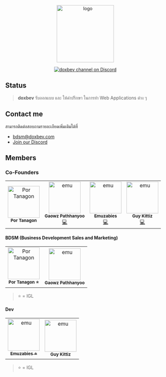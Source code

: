 <p align="center">
    <img width="180" src="https://media.discordapp.net/attachments/775752930749054978/1122553985446989995/seoweb-lm.png" alt="logo">
</p>

<p align="center">
  <a href="https://discordapp.com/invite/HBherRA"><img src="https://img.shields.io/discord/1089172669745856524?label=join our discord&logo=discord&logoColor=white&style=for-the-badge" alt="doxbev channel on Discord"></a>
</p>

## Status

> **doxbev** รับออกแบบ และ ให้คำปรึกษา ในการทำ Web Applications ต่าง ๆ

## Contact me

สามารถติดต่อสอบถามรายละเอียดเพิ่มเติมได้ที่

* bdsm@doxbev.com
* [Join our Discord](https://discord.gg/DmdbTra7SZ)

## Members

### Co-Founders

<table>
  <td align="center"><img src="https://media.discordapp.net/attachments/775752930749054978/1122547046562414672/115823296_157760232503453_8698050158254191688_n.jpg" width="100px;" alt="Por Tanagon"/><br /><sub><b>Por Tanagon</b></sub></td>

  <td align="center"><img src="https://media.discordapp.net/attachments/775752930749054978/1122548914038517790/306923392_5502142693166732_511313796130817990_n.jpg" width="100px;" alt="emu"/><br /><sub><b>Gaowz Pathhanyoo</b></sub><br /><a href="https://github.com/Ptyngs" title="Code">💻</a></td>

  <td align="center"><a href="https://emuzabies.me/"><img src="https://github.com/emu479p01.png" width="100px;" alt="emu"/><br /><sub><b>Emuzabies</b></sub></a><br /><a href="https://github.com/emu479p01" title="Code">💻</a></td>

  <td align="center"><img src="https://media.discordapp.net/attachments/775752930749054978/1122548914525048942/IMG_9036.JPG" width="100px;" alt="emu"/><br /><sub><b>Guy Kittiz</b></sub><br /><a href="https://github.com/konDTnhai" title="Code">💻</a></td>
</table>

#### BDSM (Business Development Sales and Marketing)

<table>
  <td align="center"><img src="https://media.discordapp.net/attachments/775752930749054978/1122547046562414672/115823296_157760232503453_8698050158254191688_n.jpg" width="100px;" alt="Por Tanagon"/><br /><sub><b>Por Tanagon ⭐</b></sub></td>

  <td align="center"><img src="https://media.discordapp.net/attachments/775752930749054978/1122548914038517790/306923392_5502142693166732_511313796130817990_n.jpg" width="100px;" alt="emu"/><br /><sub><b>Gaowz Pathhanyoo</b></sub></td>
</table>

> ⭐ = IGL

#### Dev

<table>
  <td align="center"><a href="https://emuzabies.me/"><img src="https://github.com/emu479p01.png" width="100px;" alt="emu"/><br /><sub><b>Emuzabies ⭐</b></sub></a></td>

  <td align="center"><img src="https://media.discordapp.net/attachments/775752930749054978/1122548914525048942/IMG_9036.JPG" width="100px;" alt="emu"/><br /><sub><b>Guy Kittiz</b></sub></td>
</table>

> ⭐ = IGL
